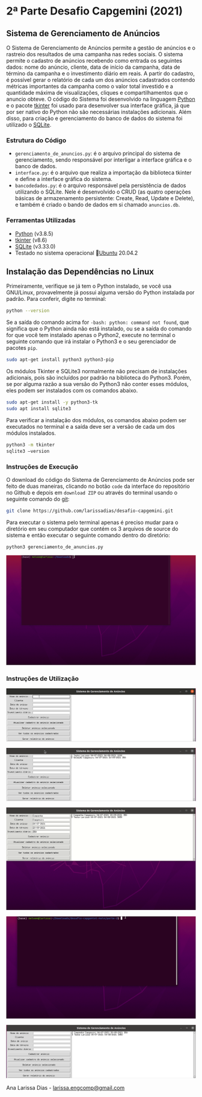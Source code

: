 # 2ª Parte Desafio Capgemini (2021)
## Sistema de Gerenciamento de Anúncios

O Sistema de Gerenciamento de Anúncios permite a gestão de anúncios e o rastreio dos resultados de uma campanha nas redes sociais. O sistema permite o cadastro de anúncios recebendo como entrada os seguintes dados: nome do anúncio, cliente, data de início da campanha, data de término da campanha e o investimento diário em reais. A partir do cadastro, é possível gerar o relatório de cada um dos anúncios cadastrados contendo métricas importantes da campanha como o valor total investido e a quantidade máxima de visualizações, cliques e compartilhamentos que o anuncio obteve. O código do Sistema foi desenvolvido na linguagem [Python](https://www.python.org/downloads/) e o pacote [tkinter](https://docs.python.org/pt-br/3/library/tkinter.html#) foi usado para desenvolver sua interface gráfica, já que por ser nativo do Python não são necessárias instalações adicionais. Além disso, para criação e gerenciamento do banco de dados do sistema foi utilizado o [SQLite](https://www.sqlite.org/index.html).

### Estrutura do Código
- `gerenciamento_de_anuncios.py`: é o arquivo principal do sistema de gerenciamento, sendo responsável por interligar a interface gráfica e o banco de dados.
- `interface.py`: é o arquivo que realiza a importação da biblioteca tkinter e define a interface gráfica do sistema.
- `bancodedados.py`: é o arquivo responsável pela persistência de dados utilizando o SQLite. Nele é desenvolvido o CRUD (as quatro operações básicas de armazenamento persistente: Create, Read, Update e Delete), e também é criado o bando de dados em si chamado `anuncios.db`.

### Ferramentas Utilizadas

- [Python](https://www.python.org/downloads/) (v3.8.5)
- [tkinter](https://docs.python.org/pt-br/3/library/tkinter.html#) (v8.6)
- [SQLite](https://www.sqlite.org/index.html) (v3.33.0)
- Testado no sistema operacional :penguin:[Ubuntu](https://ubuntu.com/download) 20.04.2

## Instalação das Dependências no Linux

Primeiramente, verifique se já tem o Python instalado, se você usa GNU/Linux, provavelmente já possui alguma versão do Python instalada por padrão. Para conferir, digite no terminal:
```bash
python --version
```
Se a saída do comando acima for `-bash: python: command not found`, que significa que o Python ainda não está instalado, ou se a saída do comando for que você tem instalado apenas o Python2, execute no terminal o seguinte comando que irá instalar o Python3 e o seu  gerenciador de pacotes `pip`. 
```bash
sudo apt-get install python3 python3-pip
```
Os módulos Tkinter e SQLite3 normalmente não precisam de instalações adicionais, pois são incluídos por padrão na biblioteca do Python3. Porém, se por alguma razão a sua versão do Python3 não conter esses módulos, eles podem ser instalados com os comandos abaixo.
```bash
sudo apt-get install -y python3-tk
sudo apt install sqlite3
```
Para verificar a instalação dos módulos, os comandos abaixo podem ser executados no terminal e a saída deve ser a versão de cada um dos módulos instalados.
```bash
python3 -m tkinter
sqlite3 –version
```

### Instruções de Execução
O download do código do Sistema de Gerenciamento de Anúncios pode ser feito de duas maneiras, clicando no botão `code` da interface do repositório no Github e depois em `download ZIP` ou através do terminal usando o seguinte comando do [git](https://git-scm.com/):
```bash
git clone https://github.com/larissadias/desafio-capgemini.git
```

Para executar o sistema pelo terminal apenas é preciso mudar para o diretório em seu computador que contém os 3 arquivos de source do sistema e então executar o seguinte comando dentro do diretório:
```bash
python3 gerenciamento_de_anuncios.py
```
![alt text](https://github.com/larissadias/desafio-capgemini/blob/c3065100ec78b19a853201b83f0ecf3b824348d0/parte-2/doc/compilar.gif)


### Instruções de Utilização
![alt text](https://github.com/larissadias/desafio-capgemini/blob/c3065100ec78b19a853201b83f0ecf3b824348d0/parte-2/doc/cadastrar.gif)

![alt text](https://github.com/larissadias/desafio-capgemini/blob/c3065100ec78b19a853201b83f0ecf3b824348d0/parte-2/doc/atualizar.gif)

![alt text](https://github.com/larissadias/desafio-capgemini/blob/c3065100ec78b19a853201b83f0ecf3b824348d0/parte-2/doc/relatorio.gif)

![alt text](https://github.com/larissadias/desafio-capgemini/blob/c3065100ec78b19a853201b83f0ecf3b824348d0/parte-2/doc/ver_todos.gif)

![alt text](https://github.com/larissadias/desafio-capgemini/blob/c3065100ec78b19a853201b83f0ecf3b824348d0/parte-2/doc/deletar.gif)


Ana Larissa Dias - larissa.engcomp@gmail.com
